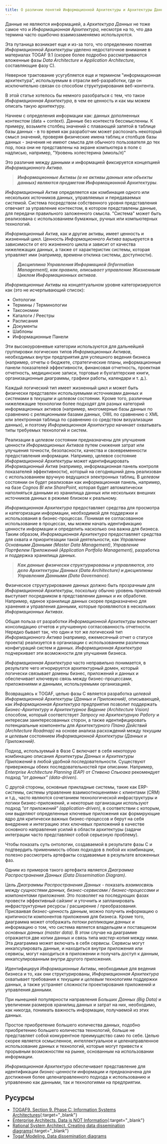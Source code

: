 ```yaml
---
title: О различии понятий Информационной Архитектуры и Архитектуры Данных
---
```


Данные не являются информацией, а _Архитектура Данных_ не тоже самое что и _Информационная Архитектура_, несмотря на то, что два термина часто ошибочно взаимозаменяемо используются.

Эта путаница возникает еще и из-за того, что определению понятия _Информационной Архитектуры_ уделено недостаточное внимание в материалах TOGAF 9.1 (скорее более подробно рассматриваются вложенные фазы _Data Architecture_ и _Application Architecture_, составляющие фазу C).

Неверное трактование усугубляется еще и термином "информационная архитектура", используемым в отрасли веб-разработки, где он исключительно связан со способом структурирования веб-контента.

В этой статье хотелось бы немного разобраться с тем, что такое _Информационная Архитектура_, в чем ее ценность и как мы можем описать такую архитектуру.

Начнем с определения информации как: данных дополненных контекстом (data + context). Данные без контекста бессмысленны. К примеру, возьмите столбец значений с плавающей запятой в таблице базы данных - в то время как разработчик может распознать некоторый смысл значений, проверяя физические имена таблиц и столбцов базы данных - значения не имеют смысла для обычного пользователя до тех пор, пока они не представлены на экране компьютера в поле с надписью, например, "Уровень холестерина (ммоль/л)"

Это различие между данными и информацией фиксируется концепцией _Информационного Актива_.

> **_Информационные Активы (а не активы данных или объекты данных) являются предметом Информационной Архитектуры_**.

_Информационный Актив_ определяется как комбинация одного или нескольких источников данных, управляемых и передаваемых системой. Система посредством собственного уровня представления отвечает за управление контекстом, в котором представлены данные, для передачи правильного заложенного смысла. "Система" может быть реализована с использованием бумажных, ручных или компьютерных технологий.

_Информационный Актив_, как и другие активы, имеет ценность и жизненный цикл. Ценность _Информационного Актива_ варьируется в зависимости от его жизненного цикла и зависит от качества нижележащих данных, а также от характеристик системы, которая управляет ими (например, времени отклика системы, доступности).

> **_Дисциплина Управления Информацией (Information Management), как правило, описывает управление Жизненным Циклом Информационных активов_**.

_Информационные Активы_ на концептуальном уровне категоризируются как (это не исчерпывающий список):

* Онтологии
* Термины / Терминологии
* Таксономии
* Каталоги / Реестры
* Расписания
* Документы
* Шаблоны
* Информационные Панели

Эти высокоуровневые категории используются для дальнейшей группировки логических типов _Информационных Активов_, необходимых внутри предприятия для успешного ведения бизнеса (например, отчеты о бюджете, стратегические планы, информационные панели показателей эффективности, финансовая отчетность, проектная отчетность, медицинские записи, торговые и бухгалтерские книги, организационные диаграммы, графики работы, календари и т. д.).

Каждый логический тип имеет жизненный цикл и может быть физически представлен используемыми источниками данных и системами в _текущем_ и _целевом_ состоянии. Кроме того, различные нижележащие технологии более подходят для разных категорий информационных активов (например, многомерные базы данных по сравнению с реляционными базами данных, OWL по сравнению с XML или электронная таблица по сравнению со средством визуализации данных), и поэтому _Информационная Архитектура_ начинает охватывать типы требуемых технологий и систем.

Реализации в _целевом_ состоянии предназначены для улучшения ценности _Информационных Активов_ путем снижения затрат или улучшения точности, безопасности, качества и своевременности предоставления информации. Например, целевое состояние _Информационной Архитектуры_ может идентифицировать _Информационный Актив_ (например, информационная панель контроля показателей эффективности), который на сегодняшний день реализован с использованием вручную ведущихся электронных таблиц. В _целевом_ состоянии он будет реализован как информационная панель, например, на базе _Cognos BI_ или _SharePoint_, которая будет автоматически наполняться данными из хранилища данных или нескольких внешних источников данных в режиме близком к реальному.

_Информационная Архитектура_ предоставляет средства для просмотра и категоризации информации, необходимой для поддержки и использования в бизнес-процессах. Понимая ее согласованное использование в процессах, мы можем начать идентификацию ценности информации и определить насколько она важна для бизнеса. Таким образом, _Информационная Архитектура_ предоставляет средства для охвата и приоритезации такой деятельности, как _Управление Основными Данными (Master Data Management)_, _Управление Портфелем Приложений (Application Portfolio Management)_, разработка и поддержка хранилища данных.

> **_Как данные физически структурированы и управляются, это дело Архитектуры Данных (Data Architecture) и дисциплины Управления Данными (Data Governance)_**.

Физическое структурирование данных должно быть прозрачным для _Информационной Архитектуры_, поскольку обычно уровень приложений выступает посредником в представлении данных и их обработке. Например, единое хранилище данных скорее предназначено для хранения и управления данными, которые проявляются в нескольких _Информационных Активах_.

Общая польза от разработки _Информационной Архитектуры_ включает консолидацию отчетов и улучшенную согласованность отчетности. Нередко бывает так, что один и тот же логический тип _Информационного Актива_ (например, ежемесячный отчет о статусе проекта) реализуется в организации с использованием различных конфигураций систем и данных. _Информационная Архитектура_ подчеркивает эти возможности для улучшения бизнеса.

_Информационная Архитектура_ часто неправильно понимается, в результате чего игнорируется архитектурный домен, который логически связывает домены бизнес, приложений и данных и обеспечивает ключевую связь между бизнес-процессами, приложениями и данными, используемыми организацией.

Возвращаясь к TOGAF, целью фазы C является разработка _целевой_ _Информационной Архитектуры (Данных и Приложений)_, описывающей, как _Информационная Архитектура_ предприятия позволит поддержать _Бизнес-Архитектуру_ и _Архитектурное Видение (Architecture Vision)_ способом, который соответствует _Запросу на Архитектурную Работу_ и интересам заинтересованных сторон, а также идентифицировать потенциальные компоненты для _Архитектурного Плана Действий (Architecture Roadmap)_ на основе анализа расхождений между _текущим_ и _целевым_ состоянием _Информационной Архитектуры (Данных и Приложений)_.

Подход, используемый в Фазе C включает в себя некоторую комбинацию описания _Архитектуры Данных_ и _Архитектуры Приложений_ в любой удобной последовательности. Существуют приверженцы обеих последовательностей при описании. Например, _Enterprise Architecture Planning (EAP)_ от _Стивена Спьюака_ рекомендует подход _“от данных” (data-driven)_.

С другой стороны, основные прикладные системы, такие как ERP-системы, системы управление взаимоотношениями с клиентами (CRM) и т.д., часто являются сочетанием технологической инфраструктуры и логики бизнес-приложений, и некоторые организации используют подход _"от приложений" (application-driven)_, в соответствии с которым, они выделяют определенные ключевые приложения как формирующие ядро для критически важных бизнес-процессов и берут на себя внедрение и интеграцию этих ключевых приложений в качестве основного направления усилий в области архитектуры (задачи интеграции часто представляют собой серьезную проблему).

Чтобы показать суть онтологии, создаваемой в результате фазы С и подтвердить применимость обоих подходов в любой их комбинации, полезно рассмотреть артефакты создаваемые в результате вложенных фаз.

Одним из примеров такого артефакта является _Диаграмма Распространения Данных (Data Dissemination Diagram)_.

Цель _Диаграммы Распространения Данных_ - показать _взаимосвязь между сущностями данных, бизнес-сервисами / бизнес-процессами и компонентами приложения_. Это позволяет на последующих фазах провести эффективный сайзинг и уточнить и запланировать инфраструктурные ресурсы / расширение / преобразования. Присваивая _бизнес-ценность_ данным, можно получить информацию о критичности компонентов приложения для бизнеса. Кроме того, диаграмма может отображать _потоки репликации данных_ и информацию о том, что система является владельцем и поставщиком _основных данных (master data)_. В этом случае на диаграмме отражается две копии данных и связь типа _мастер-копия_ между ними. Эта диаграмма может включать в себя сервисы. Сервисы могут инкапсулировать данные, и находиться внутри приложения или сервисы, могут находиться в приложении и получать доступ к данным, инкапсулированным внутри другого приложения.

Идентифицируя _Информационные Активы_, необходимые для ведения бизнеса и то, как они структурированы, _Информационная Архитектура_ охватывает требования к _текущим_ и _целевым_ технологиям поддержки данных, а также устраняет сложности проектирования приложений и управления данными.

При нынешней популярности направления _Больших Данных (Big Data)_ и увеличении размеров хранилищ данных и затрат на них, необходимо, как никогда, понимать важность информации, получаемой из этих данных.

Простое приобретение большего количества данных, подобно приобретению большего количества технологий, больше не представляет собой конкурентное преимущество само по себе. Целью скорее является осмысленное, интеллектуальное и целенаправленное использование данных и технологий, которые могут привести к прорывным возможностям на рынке, основанным на использовании информации.

_Информационная Архитектура_ обеспечивает представление для идентификации _бизнес-ценности_ информации и предназначена для достижения более целенаправленного подхода к использованию и управлению как данными, так и технологиями на предприятии.

## Русурсы

- [TOGAF9. Section 9. Phase C: Information Systems Architectures](http://pubs.opengroup.org/architecture/togaf9-doc/arch/index.html){:target="_blank"}
- [Enterprise Architects. Data is NOT Information](http://enterprisearchitects.com/data-is-not-information){:target="_blank"}
- [Rational System Architect. Creating data dissemination diagrams](https://www.ibm.com/support/knowledgecenter/en/SS6RBX_11.4.3/com.ibm.sa.togaf9.doc/topics/t_Data_Dissem_Diag.html){:target="_blank"}
- [Togaf Modeling. Data dissemination diagrams](http://www.togaf-modeling.org/models/data-architecture-menu/data-dissemination-diagrams-menu.html)
